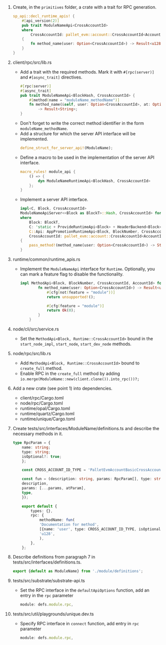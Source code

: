 1. Create, in the `primitives` folder, a crate with a trait for RPC generation.
    ```rust
    sp_api::decl_runtime_apis! {
        #[api_version(2)]
        pub trait ModuleNameApi<CrossAccountId> 
        where
            CrossAccountId: pallet_evm::account::CrossAccountId<AccountId>,
        {
            fn method_name(user: Option<CrossAccountId>) -> Result<u128, DispatchError>;
        }
    }
    ```

2. client/rpc/src/lib.rs
    * Add a trait with the required methods. Mark it with `#[rpc(server)]` and `#[async_trait]` directives.
        ```rust
        #[rpc(server)]
        #[async_trait]
        pub trait ModuleNameApi<BlockHash, CrossAccountId> {
            #[method(name = "moduleName_methodName")]
            fn method_name(&self, user: Option<CrossAccountId>, at: Option<BlockHash>)
                -> Result<String>;
        }
        ```
    * Don't forget to write the correct method identifier in the form `moduleName_methodName`.
    * Add a structure for which the server API interface will be implemented.
        ```rust
        define_struct_for_server_api!(ModuleName);
        ```
    * Define a macro to be used in the implementation of the server API interface.
        ```rust
        macro_rules! module_api {
            () => {
                dyn ModuleNameRuntimeApi<BlockHash, CrossAccountId>
            };
        }
        ```
    * Implement a server API interface.
        ```rust
        impl<C, Block, CrossAccountId> 
        ModuleNameApiServer<<Block as BlockT>::Hash, CrossAccountId> for ModuleName<C, Block>
        where
            Block: BlockT,
            C: 'static + ProvideRuntimeApi<Block> + HeaderBackend<Block>,
            C::Api: AppPromotionRuntimeApi<Block, BlockNumber, CrossAccountId, AccountId>,
            CrossAccountId: pallet_evm::account::CrossAccountId<AccountId>,
        {
            pass_method!(method_name(user: Option<CrossAccountId>) -> String => |v| v.to_string(), app_promotion_api);
        }
        ```

3. runtime/common/runtime_apis.rs
    * Implement the `ModuleNameApi` interface for `Runtime`. Optionally, you can mark a feature flag to disable the functionality.
        ```rust
        impl MethodApi<Block, BlockNumber, CrossAccountId, AccountId> for Runtime {
                fn method_name(user: Option<CrossAccountId>) -> Result<u128, DispatchError> {
                    #[cfg(not(feature = "module"))]
                    return unsupported!();

                    #[cfg(feature = "module")]
                    return Ok(0);
                }
            }
        ```

4. node/cli/src/service.rs
    * Set the `MethodApi<Block, Runtime::CrossAccountId>` bound in the `start_node_impl`, `start_node`, `start_dev_node` methods.

5. node/rpc/src/lib.rs
    * Add `MethodApi<Block, Runtime::CrossAccountId>` bound to `create_full` method.
    * Enable RPC in the `create_full` method by adding `io.merge(ModuleName::new(client.clone()).into_rpc())?;`

6. Add a new crate (see point 1) into dependencies.
    * client/rpc/Cargo.toml
    * node/rpc/Cargo.toml
    * runtime/opal/Cargo.toml
    * runtime/quartz/Cargo.toml
    * runtime/unique/Cargo.toml

7. Create tests/src/interfaces/ModuleName/definitions.ts and describe the necessary methods in it.
    ```ts
    type RpcParam = {
        name: string;
        type: string;
        isOptional?: true;
        };

        const CROSS_ACCOUNT_ID_TYPE = 'PalletEvmAccountBasicCrossAccountIdRepr';

        const fun = (description: string, params: RpcParam[], type: string) => ({
        description,
        params: [...params, atParam],
        type,
        });

        export default {
            types: {},
            rpc: {
                methodName: fun(
                'Documentation for method',
                [{name: 'user', type: CROSS_ACCOUNT_ID_TYPE, isOptional: true}],
                'u128',
                ),
            },
        };
    ```

8. Describe definitions from paragraph 7 in tests/src/interfaces/definitions.ts.
    ```ts
    export {default as ModuleName} from './module/definitions';
    ```

9. tests/src/substrate/substrate-api.ts
    * Set the RPC interface in the `defaultApiOptions` function, add an entry in the `rpc` parameter
        ```ts
        module: defs.module.rpc,
        ```

10. tests/src/util/playgrounds/unique.dev.ts
    * Specify RPC interface in `connect` function, add entry in `rpc` parameter
        ```ts
        module: defs.module.rpc,
        ```